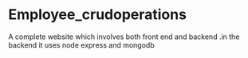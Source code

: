 # Employee_crudoperations
A complete website which involves both front end and backend .in the backend it uses node express and mongodb
